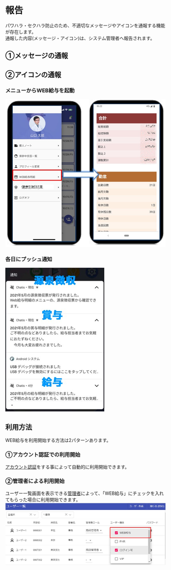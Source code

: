 # 報告

パワハラ・セクハラ防止のため、不適切なメッセージやアイコンを通報する機能が存在します。  
通報した内容(メッセージ・アイコン)は、システム管理者へ報告されます。  

## ①メッセージの通報


## ②アイコンの通報

### メニューからWEB給与を起動
![Screenshot](img/salary2.jpg)  
### 各日にプッシュ通知
![Screenshot](img/salary3.jpg)  


## 利用方法
WEB給与を利用開始する方法は2パターンあります。  

### ①アカウント認証での利用開始
[アカウント認証](sms.md)をする事によって自動的に利用開始できます。  

### ②管理者による利用開始
ユーザー一覧画面を表示できる[管理者](admin.md)によって、「WEB給与」にチェックを入れてもらった場合に利用開始できます。  
![Screenshot](img/salary1.jpg)  



